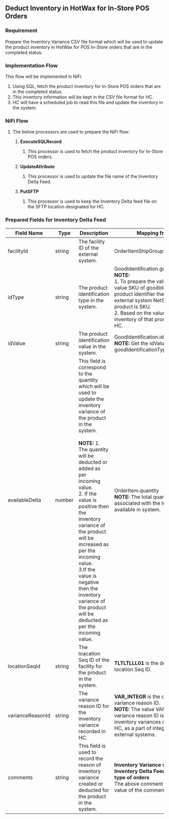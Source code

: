## Deduct Inventory in HotWax for In-Store POS Orders

### Requirement
Prepare the Inventory Variance CSV file format which will be used to update the product inventory in HotWax for POS In-Store orders that are in the completed status.

### Implementation Flow
This flow will be implemented in NiFi.
1. Using SQL, fetch the product inventory for In-Store POS orders that are in the completed status.
2. This inventory information will be kept in the CSV file format for HC.
3. HC will have a scheduled job to read this file and update the inventory in the system.

### NiFi Flow
1. The below processors are used to prepare the NiFi flow:
    1. **ExecuteSQLRecord**
        1. This processor is used to fetch the product inventory for In-Store POS orders.

    2. **UpdateAttribute**
        1. This processor is used to update the file name of the Inventory Delta Feed.

    3. **PutSFTP**
        1. This processor is used to keep the Inventory Delta feed file on the SFTP location designated for HC.

### Prepared Fields for Inventory Delta Feed
| Field Name| Type | Description | Mapping from HC Entity |
|--------|------|-------------|------------------------|
| facilityId | string | The facility ID of the external system. | OrderItemShipGroup.orderFacilityId |
| idType | string | The product identification type in the system. | GoodIdentification.goodIdentificationTypeId <br/> **NOTE:** <br/>1. To prepare the value of idType, used the value SKU of goodIdentificationTypeId as a product identifier the reason being, for external system NetSuite the identifier of product is SKU.<br/> 2. Based on the value of idType, the inventory of that product will be updated in HC. |
| idValue | string | The product identification value in the system. | GoodIdentification.idValue <br/> **NOTE:** Get the idValue, if the goodIdentificationTypeId is SKU. |
| availableDelta | number | This field is correspond to the quantity which will be used to update the inventory variance of the product in the system. <br/> <br/> **NOTE:** 1. The quantity will be deducted or added as per incoming value. <br/> 2. If the value is positive then the inventory variance of the product will be increased as per the incoming value. <br/> 3.If the value is negative then the inventory variance of the product will be deducted as per the incoming value. | OrderItem.quantity <br/> **NOTE:** The total quantity of the product associated with the In-Store POS orders available in system. |
| locationSeqId | string | The loacation Seq ID of the facility for the product in the system. | **TLTLTLLL01** is the default value of the location Seq ID. |
| varianceReasonId | string | The variance reason ID for the inventory variance recorded in HC. | **VAR_INTEGR** is the default value of the variance reason ID. <br/> **NOTE:** The value VAR_INTEGR for the variance reason ID is being used when the inventory variances of the product sent in HC, as a part of integrations of HC with the external systems. |
| comments | string | This field is used to record the reason of inventory variance created or deducted for the product in the system. | **Inventory Variance sent as part of Inventory Delta Feed for POS In-Store type of orders**    <br/> The above comment is used to prepare the value of the comments field. |